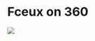 # Fceux on 360 #


[![](https://www.paypal.com/en_US/i/btn/btn_donateCC_LG.gif)](https://www.paypal.com/cgi-bin/webscr?cmd=_donations&business=5P45QTZL5XWHQ&lc=US&item_name=Ced2911%20Projects&currency_code=EUR&bn=PP%2dDonationsBF%3abtn_donateCC_LG%2egif%3aNonHosted)